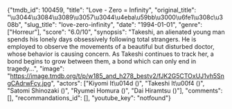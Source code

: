 {"tmdb_id": 100459, "title": "Love - Zero = Infinity", "original_title": "\u3044\u3084\u3089\u3057\u3044\u4eba\u59bb\u3000\u6fe1\u308c\u308b", "slug_title": "love-zero-infinity", "date": "1994-01-01", "genre": ["Horreur"], "score": "6.0/10", "synopsis": "Takeshi, an alienated young man spends his lonely days obsessively following total strangers. He is employed to observe the movements of a beautiful but disturbed doctor, whose behavior is causing concern. As Takeshi continues to track her, a bond begins to grow between them, a bond which can only end in tragedy...", "image": "https://image.tmdb.org/t/p/w185_and_h278_bestv2/fJK2G5CTOxUJ1vh5SngCAdrwFcy.jpg", "actors": ["Kiyomi It\u014d ()", "Takeshi It\u00f4 ()", "Satomi Shinozaki ()", "Ryumei Homura ()", "Dai Hiramtsu ()"], "comments": [], "recommandations_id": [], "youtube_key": "notfound"}